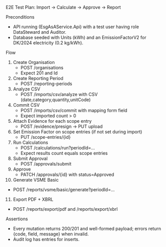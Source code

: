 E2E Test Plan: Import → Calculate → Approve → Report

Preconditions
- API running (EsgAsAService.Api) with a test user having role DataSteward and Auditor.
- Database seeded with Units (kWh) and an EmissionFactorV2 for DK/2024 electricity (0.2 kg/kWh).

Flow
1) Create Organisation
   - POST /organisations
   - Expect 201 and Id
2) Create Reporting Period
   - POST /reporting-periods
3) Analyze CSV
   - POST /imports/csv/analyze with CSV (date,category,quantity,unitCode)
4) Commit CSV
   - POST /imports/csv/commit with mapping form field
   - Expect imported count > 0
5) Attach Evidence for each scope entry
   - POST /evidence/presign → PUT upload
6) Set Emission Factor on scope entries (if not set during import)
   - PUT /scope-entries/{id}
7) Run Calculations
   - POST /calculations/run?periodId=...
   - Expect results count equals scope entries
8) Submit Approval
   - POST /approvals/submit
9) Approve
   - PATCH /approvals/{id} with status=Approved
10) Generate VSME Basic
   - POST /reports/vsme/basic/generate?periodId=...
11) Export PDF + XBRL
   - POST /reports/export/pdf and /reports/export/xbrl

Assertions
- Every mutation returns 200/201 and well-formed payload; errors return {code, field, message} when invalid.
- Audit log has entries for inserts.

